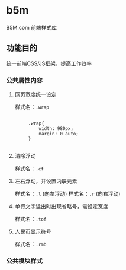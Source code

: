 b5m
===

B5M.com 前端样式库

## 功能目的

统一前端CSS/JS框架，提高工作效率


### 公共属性内容

1. 网页宽度统一设定

	样式名：`.wrap`
	<pre><code>
		.wrap{
			width: 980px;
			margin: 0 auto;
		}
	</code></pre>

2. 清除浮动
	
	样式名：`.cf`

3. 左右浮动，并设置内联元素

	样式名：`.l` (向左浮动)
	样式名：`.r` (向右浮动)

4. 单行文字溢出时出现省略号，需设定宽度 

	样式名：`.tof`

5. 人民币显示符号

	样式名：`.rmb`


### 公共模块样式